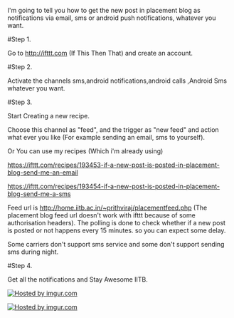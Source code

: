 I'm going to tell you how to get the new post in  placement blog as notifications via email, sms or android push notifications, whatever you want.


#Step 1.

Go to http://ifttt.com (If This Then That) and create an account.

#Step 2.

Activate the channels  sms,android notifications,android calls ,Android Sms whatever you want.

#Step 3.

Start Creating a new recipe.

Choose this channel as "feed", and the trigger as "new feed" and action what ever you like (For example sending an email, sms to yourself).

Or You can use my recipes (Which i'm already using)

https://ifttt.com/recipes/193453-if-a-new-post-is-posted-in-placement-blog-send-me-an-email

https://ifttt.com/recipes/193454-if-a-new-post-is-posted-in-placement-blog-send-me-a-sms


Feed url is http://home.iitb.ac.in/~prithviraj/placementfeed.php (The placement blog feed url doesn't work with ifttt because of some authorisation headers). The polling is done to check whether if a new post is posted or not happens every 15 minutes. so you can expect some delay.

Some carriers don't support sms service and some don't support sending sms during night.

#Step 4.

Get all the notifications and Stay Awesome IITB.


<a href="http://imgur.com/4qAEXsM"><img src="http://i.imgur.com/4qAEXsM.png" title="Hosted by imgur.com"/></a>

<a href="http://imgur.com/qiKenTD"><img src="http://i.imgur.com/qiKenTD.png" title="Hosted by imgur.com"/></a>


